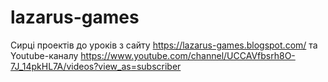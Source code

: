 # lazarus-games
Сирці проектів до уроків з сайту https://lazarus-games.blogspot.com/ та Youtube-каналу https://www.youtube.com/channel/UCCAVfbsrh8O-7J_14pkHL7A/videos?view_as=subscriber

